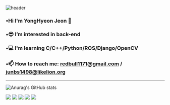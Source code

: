 ![header](https://capsule-render.vercel.app/api?type=waving&color=auto&height=300&section=header&text=Yong%20Hyeon&fontSize=90&Theme=blueberry)

### •Hi I'm YongHyeon Jeon 👋
### •😎 I’m interested in back-end
### •💻 I'm learning C/C++/Python/ROS/Django/OpenCV
### •📫 How to reach me: redbull1171@gmail.com / junbs1498@likelion.org
---
![Anurag's GitHub stats](https://github-readme-stats.vercel.app/api?username=Raccooon98&show_icons=true&theme=blueberry)

<img src="https://img.shields.io/badge/Python-3776AB?style=for-the-badge&logo=Python&logoColor=white"> <img src="https://img.shields.io/badge/Django-092E20?style=for-the-badge&logo=Django&logoColor=white"> ![](https://img.shields.io/badge/Java-007396?style=for-the-badge&logo=OpenJDK&logoColor=white") <img src="https://img.shields.io/badge/Apache%20Tomcat-F8DC75?style=for-the-badge&logo=Apache%20Tomcat&logoColor=black"> <img src="https://img.shields.io/badge/C++-00599C?style=for-the-badge&logo=C++&logoColor=white">
<!--
**Raccooon98/Raccooon98** is a ✨ _special_ ✨ repository because its `README.md` (this file) appears on your GitHub profile.

Here are some ideas to get you started:

- currently working on ...
- 🌱 I’m currently learning ...
- 👯 I’m looking to collaborate on ...
- 🤔 I’m looking for help with ...
- 💬 Ask me about ...
- 📫 How to reach me: ...
- 😄 Pronouns: ...
- ⚡ Fun fact: ...
-->
